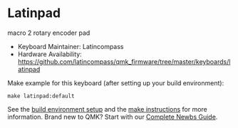 # Latinpad

macro 2 rotary encoder pad

* Keyboard Maintainer: Latincompass
* Hardware Availability: https://github.com/latincompass/qmk_firmware/tree/master/keyboards/latinpad

Make example for this keyboard (after setting up your build environment):

    make latinpad:default

See the [build environment setup](https://docs.qmk.fm/#/getting_started_build_tools) and the [make instructions](https://docs.qmk.fm/#/getting_started_make_guide) for more information. Brand new to QMK? Start with our [Complete Newbs Guide](https://docs.qmk.fm/#/newbs).
